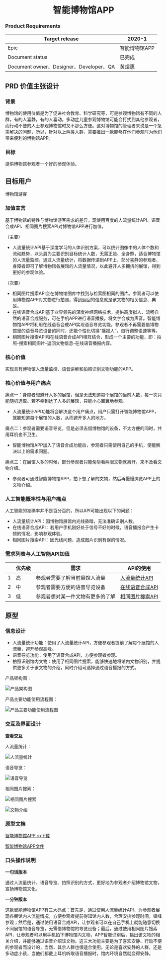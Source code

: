 <div align="center">
  <h1>智能博物馆APP</h1>
</div>

### Product Requirements
|Target release|2020-1|
|---|---|
|Epic|智能博物馆APP|
|Document status|已完成|
|Document owner、Designer、Developer、QA|黄煜惠|

## PRD 价值主张设计
### 背景
博物馆的使用价值是为了促进社会教育、科学研究等，可是参观博物馆有不同的人群，有的人喜静，有的人喜动。多动症儿童参观博物馆可能会打扰到其他参观者，而行动不便的人士参观博物馆时又不那么方便。这对博物馆的管理者来说是一个急需解决的问题，所以，针对以上两类人群，需要推出一款能够在他们参观时为他们带来便利的博物馆APP。

### 目标
提供博物馆参观者一个好的参观体验。

## 目标用户
博物馆游客

### 加值宣言
基于博物馆的特性与博物馆游客需求的差异，现使用百度的人流量统计API、语音合成API、相同图片搜索API对博物馆APP进行加值。

（主要）
- 人流量统计API基于深度学习的人体识别方案，可以统计图像中的人体个数和流动趋势，以头肩为主要识别目标统计人数，无需正脸、全身照，适合博物馆的人流量监控。通过人流量统计，将数据传递到APP上，部分喜静的参观者、身障者即可了解博物馆各展馆的人流量情况，以此避开人多拥挤的展馆，得到更好的参观体验。

（次要）
- 相同图片搜索API会在博物馆图库中找到与检索图相同的图片。参观者可以使用博物馆APP对文物进行拍照，得到返回的信息就是该文物的相关信息、典故。
- 在线语音合成API基于业界领先的深度神经网络技术，提供高度拟人、流畅自然的语音合成服务，可在手机APP进行语音播报，将文字合成为声音。智能博物馆APP将利用在线语音合成API实现语音导览功能，参观者不再需要借博物馆里的语音导览设备的同时，还能个性化切换“播报人”，自行调整语速等等。
- 相同图片搜索API和在线语音合成API相互结合，形成一个主要的功能，即：拍照-搜索相同图片-返回文物信息-在线语音播报内容。

### 核心价值
实现具有博物馆人流量监控、语音讲解和拍照识别文物功能的APP。

### 核心价值与用户痛点
痛点一：身障者想避开人多的展馆，但是无法知道每个展馆的当前人数，每一次只能随机选取。若不幸到达了人多的展馆，只能小心翼翼地参观。
- 人流量统计API功能将会解决这个用户痛点，用户只需打开智能博物馆APP，就能知道每个展馆的人数，从而避开多人的地方。

痛点二：参观者需要语音导览，但是必须去借博物馆的设备，不太方便的同时，共用耳机也不卫生。
- 智能博物馆APP加入了语音合成功能后，参观者只需使用自己的手机，便能解决以上的需求问题。

痛点三：在展馆人多的时候，部分参观者只能匆匆看两眼文物就离开，来不及看文物介绍。
- 参观者可通过智能博物馆APP，拍下想了解的文物，然后再慢慢浏览APP上的文物介绍。

### 人工智能概率性与用户痛点
人工智能的准确率并不是百分百的，所以API可能出现以下的问题：

- 人流量统计API：因博物馆展馆内光线昏暗，无法准确识别人数。
- 在线语音合成API：若用户手机刚好处于信号不好的时候，语音播报会产生卡顿的情况，影响参观体验。
- 相同图片搜索API：因光线问题，造成图片识别有误的情况。

### 需求列表与人工智能API加值

||优先级|需求|API的使用|
|---|---|---|---|
|1|高|参观者需要了解当前展馆人流量|[人流量统计API](https://ai.baidu.com/tech/body/num)|
|2|中|参观者需要方便的语音导览设备|[在线语音合成API](https://ai.baidu.com/tech/speech/tts)|
|3|低|参观者想对某一件文物有更多的了解|[相同图片搜索API](https://ai.baidu.com/tech/imagesearch/same)|

## 原型
### 信息设计
- 人流量统计功能：使用了人流量统计API，方便参观者提前了解每个展馆的人流量，避开参观高峰。
- 语音导览功能：使用了语音合成API，方便参观者参观。
- 拍照识别馆内文物：使用了相同图片搜索，能够快速地将馆内文物识别，并提供更多关于该文物的介绍，同时介绍可选择通过语音播报的方式。

产品架构图：

![产品架构图](https://github.com/uweier/API_ML_AI_museum/blob/master/API_museum_image/jiagou.png)

产品主要功能使用流程图：

![产品主要功能使用流程图](https://github.com/uweier/API_ML_AI_museum/blob/master/API_museum_image/liucheng.png)

### 交互及界面设计
[**查看交互**](https://nfunm034.gitee.io/api_museum)

人流量统计：

![人流量统计](https://github.com/uweier/API_ML_AI_museum/blob/master/API_museum_image/renliuliang.png)

语音导览：

![语音导览](https://github.com/uweier/API_ML_AI_museum/blob/master/API_museum_image/yuyindaolan.png)

相同图片搜索：

![相同图片搜索](https://github.com/uweier/API_ML_AI_museum/blob/master/API_museum_image/paizhao.png)

![文物介绍](https://github.com/uweier/API_ML_AI_museum/blob/master/API_museum_image/jieshao.png)

### 原型文档
[智能博物馆APP.rp下载](https://github.com/uweier/API_ML_AI_museum/blob/master/%E6%99%BA%E8%83%BD%E5%8D%9A%E7%89%A9%E9%A6%86APP.rp)

[智能博物馆APP文件](https://github.com/uweier/API_ML_AI_museum/tree/master/%E6%99%BA%E8%83%BD%E5%8D%9A%E7%89%A9%E9%A6%86APP)

### 口头操作说明
**一句话版本**

通过人流量统计、语音导览、拍照识别的方式，更好地为参观者介绍博物馆文物，宣扬博物馆文化。

**一分钟版本**

这款智能博物馆APP有三大亮点：首先是，通过使用人流量统计API，为参观者展现各展馆内人流量情况，方便参观者提前得知馆内人数，合理安排参观时间，错峰参观；然后是，通过使用语音合成API，让参观者可以在自己手机上就能随意切换不同展馆的语音导览，无需借博物馆的导览设备；最后，通过使用相同图片搜索API，让参观者可以用手机拍下博物馆内文物，APP智能识别后，输出该文物的相关介绍，并能够通过语音介绍该文物。这三大功能主要是为了喜欢安静、行动不便的参观者而设计的，当然，其余人群也很适合使用。无论是喜欢安静的人群，还是多动症小孩，当他们都戴上耳机听取语音播报时，馆内环境自然就变得安静。
